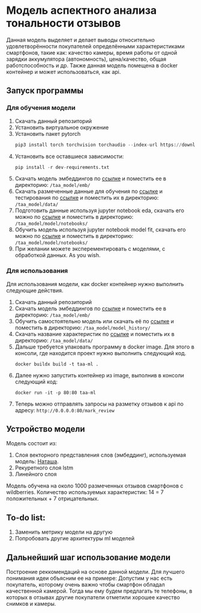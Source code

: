 # Модель аспектного анализа тональности отзывов
Данная модель выделяет и делает выводы относительно удовлетворённости покупателей определёнными характеристиками смартфонов, такие как: качество камеры, время работы от одной зарядки аккумулятора (автономность), цена/качество, общая работспособность и др.
Также данная модель помещена в docker контейнер и может использоваться, как api.

## Запуск программы
### Для обучения модели
1. Скачать данный репозиторий
2. Установить виртуальное окружение
3. Установить пакет pytorch
   ```python
   pip3 install torch torchvision torchaudio --index-url https://download.pytorch.org/whl/cpu
   ```
4. Установить все оставшиеся зависимости:
   ```python
   pip install -r dev-requirements.txt
   ```
5. Скачать модель эмбеддингов по [ссылке](https://github.com/LapaCopatycha/tonal_aspect_model/releases/download/v1.0.0-alpha/navec_hudlit_v1_12B_500K_300d_100q.tar) и поместить ее в директорию: `/taa_model/emb/`
6. Скачать размеченные данные для обучения по [ссылке](https://github.com/LapaCopatycha/tonal_aspect_model/releases/download/v1.0.0-alpha/train_reviews.csv) и тестирования по [ссылке](https://github.com/LapaCopatycha/tonal_aspect_model/releases/download/v1.0.0-alpha/test_reviews.csv) и поместить их в директорию: `/taa_model/data/`
7. Подготовить данные используя jupyter notebook eda, скачать его можно по [ссылке](https://github.com/LapaCopatycha/tonal_aspect_model/releases/download/v1.0.0-alpha/eda.ipynb) и поместить в директорию: `/taa_model/model/notebooks/`
8. Обучить модель используя jupyter notebook model fit, скачать его можно по [ссылке](https://github.com/LapaCopatycha/tonal_aspect_model/releases/download/v1.0.0-alpha/model_fit.ipynb) и поместить в директорию: `/taa_model/model/notebooks/`
9. При желании можете эксперементировать с моделями, с обработкой данных. As you wish.

### Для использования
Для использования модели, как docker контейнер нужно выполнить следующие действия.
1. Скачать данный репозиторий
2. Скачать модель эмбеддингов по [ссылке](https://github.com/LapaCopatycha/tonal_aspect_model/releases/download/v1.0.0-alpha/navec_hudlit_v1_12B_500K_300d_100q.tar) и поместить ее в директорию: `/taa_model/emb/`
3. Обучить самостоятельно модель или скачать её по [ссылке](https://github.com/LapaCopatycha/tonal_aspect_model/releases/download/v1.0.0-alpha/model_lstm_bidir.tar) и поместить в директорию: `/taa_model/model_history/`
4. Скачать название характеристик по [ссылке](https://github.com/LapaCopatycha/tonal_aspect_model/releases/download/v1.0.0-alpha/header.json) и поместить их в директорию: `/taa_model/data/`
5. Дальше требуется упаковать программу в docker image. Для этого в консоли, где находится проект нужно выполнить следующий код.
   ```
   docker buildx build -t taa-ml .
   ```
6. Далее нужно запустить контейнер из image, выполнив в консоли следующий код:
   ```
   docker run -it -p 80:80 taa-ml
   ```
7. Теперь можно отправлять запросы на разметку отзывов к api по адресу: `http://0.0.0.0:80/mark_review`


## Устройство модели
Модель состоит из:
1. Слоя векторного представления слов (эмбеддинг), используемая модель: [Наташа](https://natasha.github.io/).
2. Рекуретного слоя lstm
3. Линейного слоя

Модель обучена на около 1000 размеченных отзывов смартфонов с wildberries. Количество используемых характеристик: 14 = 7 положительных + 7 отрицательных.

## To-do list:
1. Заменить метрику модели на другую
2. Попробовать другие архитектуры ml моделей

## Дальнейший шаг использование модели
Построение реккомендаций на основе данной модели.
Для лучшего понимания идеи объясним ее на примере: Допустим у нас есть покупатель, которому очень важно чтобы смартфон обладал качественной камерой. Тогда мы ему будем предлагать те телефоны, в которых в отзывах другие покупатели отметили хорошее качество снимков и камеры. 

